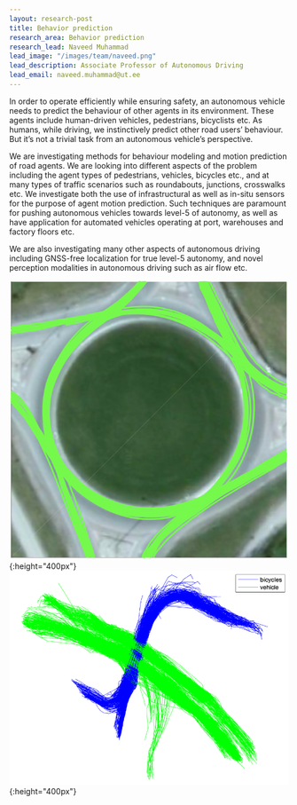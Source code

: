 ```yaml
---
layout: research-post
title: Behavior prediction
research_area: Behavior prediction
research_lead: Naveed Muhammad
lead_image: "/images/team/naveed.png"
lead_description: Associate Professor of Autonomous Driving
lead_email: naveed.muhammad@ut.ee
---
```


In order to operate efficiently while ensuring safety, an autonomous vehicle needs to predict the behaviour of other agents in its environment. These agents include human-driven vehicles, pedestrians, bicyclists etc. As humans, while driving, we instinctively predict other road users’ behaviour. But it’s not a trivial task from an autonomous vehicle’s perspective.

We are investigating methods for behaviour modeling and motion prediction of road agents. We are looking into different aspects of the problem including the agent types of pedestrians, vehicles, bicycles etc., and at many types of traffic scenarios such as roundabouts, junctions, crosswalks etc. We investigate both the use of infrastructural as well as in-situ sensors for the purpose of agent motion prediction. Such techniques are paramount for pushing autonomous vehicles towards level-5 of autonomy, as well as have application for automated vehicles operating at port, warehouses and factory floors etc.

We are also investigating many other aspects of autonomous driving including GNSS-free localization for true level-5 autonomy, and novel perception modalities in autonomous driving such as air flow etc.

![Roundabout](/images/behavior_prediction/roundabout.png){:height="400px"}
![Vehicles and bicycles](/images/behavior_prediction/vehicles_and_bicycles.png){:height="400px"}

